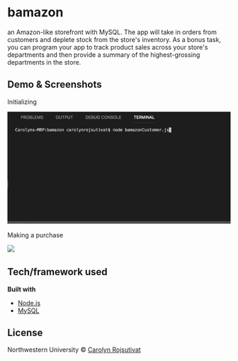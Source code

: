 # bamazon
an Amazon-like storefront with MySQL. The app will take in orders from customers and deplete stock from the store's inventory. As a bonus task, you can program your app to track product sales across your store's departments and then provide a summary of the highest-grossing departments in the store.

## Demo & Screenshots

Initializing

![](bamazon1.gif)

Making a purchase

![](bamazon2.gif)

## Tech/framework used

<b>Built with</b>
- [Node.js](https://nodejs.org/en/)
- [MySQL](https://www.mysql.com/)

## License

Northwestern University © [Carolyn Rojsutivat]()